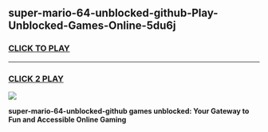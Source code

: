 
## super-mario-64-unblocked-github-Play-Unblocked-Games-Online-5du6j
<h3>
<a href="https://premium76.site?title=super-mario-64-unblocked-github&ref=25A">CLICK TO PLAY</a></h3>
<hr>

<h3>
<a href="https://premium76.site?title=super-mario-64-unblocked-github&ref=25A">CLICK 2 PLAY</a>
  
</h3>

<a href="https://premium76.site?title=super-mario-64-unblocked-github&ref=25A"><img src="https://clearcache.store/games.png"></a>


**super-mario-64-unblocked-github games unblocked: Your Gateway to Fun and Accessible Online Gaming**
